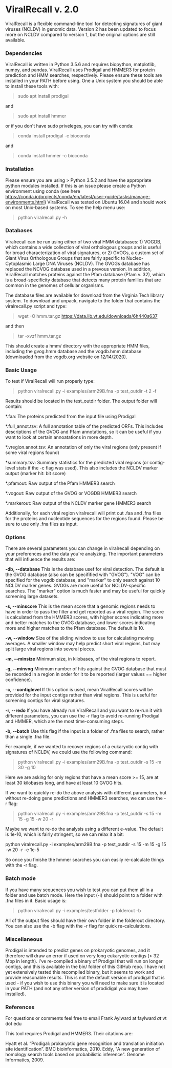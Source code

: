 # ViralRecall v. 2.0
ViralRecall is a flexible command-line tool for detecting signatures of giant viruses (NCLDV) in genomic data.
Version 2 has been updated to focus more on NCLDV compared to version 1, but the original options are still available. 

### Dependencies
ViralRecall is written in Python 3.5.6 and requires biopython, matplotlib, numpy, and pandas. 
ViralRecall uses Prodigal and HMMER3 for protein prediction and HMM searches, respectively. Please ensure these tools are installed in your PATH before using. 
One a Unix system you should be able to install these tools with: 

> sudo apt install prodigal

and

> sudo apt install hmmer

or if you don't have sudo priveleges, you can try with conda:

>conda install prodigal -c bioconda

and

>conda install hmmer -c bioconda

### Installation
Please ensure you are using > Python 3.5.2 and have the appropriate python modules installed. If this is an issue please create a Python environment using conda (see here https://conda.io/projects/conda/en/latest/user-guide/tasks/manage-environments.html) 
ViralRecall was tested on Ubuntu 16.04 and should work on most Unix-based systems. To see the help menu use:
> python viralrecall.py -h

### Databases
Viralrecall can be run using either of two viral HMM databases: 1) VOGDB, which contains a wide collection of viral orthologous groups and is useful for broad characterization of viral signatures, or 2) GVOGs, a custom set of Giant Virus Orthologous Groups that are fairly specific to Nucleo-Cytoplasmic Large DNA Viruses (NCLDV). The GVOGs database has replaced the NCVOG database used in a prevous version. In addition, ViralRecall matches proteins against the Pfam database (Pfam v. 32), which is a broad-specificity database that detects many protein families that are common in the genomes of cellular organisms.


The database files are available for download from the Virginia Tech library system. To download and unpack, navigate to the folder that contains the viralrecall.py script and type:
> wget -O hmm.tar.gz https://data.lib.vt.edu/downloads/6h440s637

and then

> tar -xvzf hmm.tar.gz

This should create a hmm/ directory with the appropriate HMM files, including the gvog.hmm database and the vogdb.hmm database (downloaded from the vogdb.org website on 12/14/2020). 
 
 
### Basic Usage
To test if ViralRecall will run properly type:
> python viralrecall.py -i examples/arm29B.fna -p test_outdir -t 2 -f

Results should be located in the test_outdir folder. 
The output folder will contain:

*.faa:                   The proteins predicted from the input file using Prodigal

*.full_annot.tsv:        A full annotation table of the predicted ORFs. This includes descriptions of the GVOG and Pfam annotations, so it can be useful if you want to look at certain annoatations in more depth. 

*.vregion.annot.tsv:    An annotation of only the viral regions (only present if some viral regions found)

*summary.tsv:             Summary statistics for the predicted viral regions (or contig-level stats if the -c flag was used). This also includes the NCLDV marker output (marker hit: bit score)

*.pfamout:                Raw output of the Pfam HMMER3 search

*.vogout:                 Raw output of the GVOG or VOGDB HMMER3 search

*.markerout:               Raw output of the NCLDV marker gene HMMER3 search

Additionally, for each viral region viralrecall will print out .faa and .fna files for the proteins and nucleotide sequences for the regions found. 
Please be sure to use only .fna files as input. 


### Options

There are several parameters you can change in viralrecall depending on your preferences and the data you're analyzing. The important parameters that will influence the results are:


**-db, --database**
This is the database usef for viral detection. The default is the GVOG database (also can be specifified with "GVOG"). "VOG" can be specified for the vogdb database, and "marker" to only search against 10 NCLDV marker genes. GVOGs are more useful for NCLDV-specific searches. The "marker" option is much faster and may be useful for quickly screening large datasets. 

**-s, --minscore**
This is the mean score that a genomic regions needs to have in order to pass the filter and get reported as a viral region. The score is calculated from the HMMER3 scores, with higher scores indicating more and better matches to the GVOG database, and lower scores indicating more and higher matches to the Pfam database. The default is 10. 

**-w, --window**
Size of the sliding window to use for calculating moving averages. A smaller window may help predict short viral regions, but may split large viral regions into several pieces. 

**-m, --minsize**
Minimum size, in kilobases, of the viral regions to report. 

**-g, --minvog**
Minimum number of hits against the GVOG database that must be recorded in a region in order for it to be reported (larger values == higher confidence). 

**-c, --contiglevel**
If this option is used, mean ViralRecall scores will be provided for the input contigs rather than viral regions. This is useful for screening contigs for viral signatures.

**-r, --redo**
If you have already run ViralRecall and you want to re-run it with different parameters, you can use the -r flag to avoid re-running Prodigal and HMMER, which are the most time-consuming steps. 

**-b, --batch**
Use this flag if the input is a folder of .fna files to search, rather than a single .fna file. 


For example, if we wanted to recover regions of a eukaryotic contig with signatures of NCLDV, we could use the following command:

> python viralrecall.py -i examples/arm29B.fna -p test_outdir -s 15 -m 30 -g 10

Here we are asking for only regions that have a mean score >= 15, are at least 30 kilobases long, and have at least 10 GVOG hits.

If we want to quickly re-do the above analysis with different parameters, but without re-doing gene predictions and HMMER3 searches, we can use the -r flag:

> python viralrecall.py -i examples/arm29B.fna -p test_outdir -s 15 -m 15 -g 15 -w 20 -r

Maybe we want to re-do the analysis using a different e-value. The default is 1e-10, which is fairly stringent, so we can relax it a bit:

python viralrecall.py -i examples/arm29B.fna -p test_outdir -s 15 -m 15 -g 15 -w 20 -r -e 1e-5

So once you finishe the hmmer searches you can easily re-calculate things with the -r flag. 


### Batch mode
If you have many sequences you wish to test you can put them all in a folder and use batch mode. Here the input (-i) should point to a folder with .fna files in it. 
Basic usage is:

> python viralrecall.py -i examples/testfolder -p folderout -b

All of the output files should have their own folder in the folderout directory. You can also use the -b flag with the -r flag for quick re-calculations. 

### Miscellaneous 

Prodigal is intended to predict genes on prokaryotic genomes, and it therefore will draw an error if used on very long eukaryotic contigs (> 32 Mbp in length). I've re-compiled a binary of Prodigal that will run on longer contigs, and this is available in the bin/ folder of this GitHub repo. I have not yet extensively tested this recompiled binary, but it seems to work and provide reasonable results. This is not the default version of prodigal that is used - if you wish to use this binary you will need to make sure it is located in your PATH (and not any other version of prodidigal you may have installed). 


### References

For questions or comments feel free to email Frank Aylward at faylward _at_ vt dot edu

This tool requires Prodigal and HMMER3. Their citations are:

Hyatt et al. “Prodigal: prokaryotic gene recognition and translation initiation site identification”. BMC bioinformatics, 2010. 
Eddy, "A new generation of homology search tools based on probabilistic inference". Genome Informatics, 2009. 









